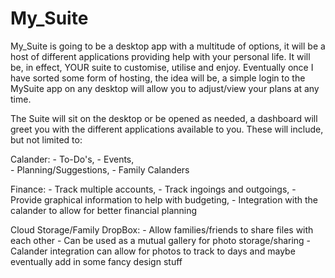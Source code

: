 # My_Suite
My_Suite is going to be a desktop app with a multitude of options, it will be a host of different applications providing help with your personal life. It will be, in effect, YOUR suite to customise, utilise and enjoy. 
Eventually once I have sorted some form of hosting, the idea will be, a simple login to the MySuite app on any desktop will allow you to adjust/view your plans at any time.

The Suite will sit on the desktop or be opened as needed, a dashboard will greet you with the different applications available to you. These will include, but not limited to:

Calander: 
    - To-Do's, 
    - Events,  
    - Planning/Suggestions, 
    - Family Calanders

Finance: 
    - Track multiple accounts, 
    - Track ingoings and outgoings, 
    - Provide graphical information to help with budgeting, 
    - Integration with the calander to allow for better financial planning

Cloud Storage/Family DropBox:
    - Allow families/friends to share files with each other
    - Can be used as a mutual gallery for photo storage/sharing
    - Calander integration can allow for photos to track to days and maybe eventually add in some fancy design stuff
